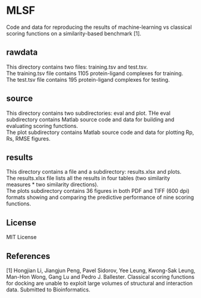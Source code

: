 # MLSF
Code and data for reproducing the results of machine-learning vs classical scoring functions on a similarity-based benchmark [1].

## rawdata
This directory contains two files: training.tsv and test.tsv.  
The training.tsv file contains 1105 protein-ligand complexes for training.  
The test.tsv file contains 195 protein-ligand complexes for testing.  

## source
This directory contains two subdirectories: eval and plot.
THe eval subdirectory contains Matlab source code and data for building and evaluating scoring functions.  
The plot subdirectory contains Matlab source code and data for plotting Rp, Rs, RMSE figures.  

## results
This directory contains a file and a subdirectory: results.xlsx and plots.  
The results.xlsx file lists all the results in four tables (two similarity measures * two similarity directions).  
The plots subdirectory contains 36 figures in both PDF and TIFF (600 dpi) formats showing and comparing the predictive performance of nine scoring functions.  

## License
MIT License

## References
[1] Hongjian Li, Jiangjun Peng, Pavel Sidorov, Yee Leung, Kwong-Sak Leung, Man-Hon Wong, Gang Lu and Pedro J. Ballester. Classical scoring functions for docking are unable to exploit large volumes of structural and interaction data. Submitted to Bioinformatics.
